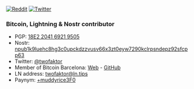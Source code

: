 [![Reddit](https://img.shields.io/badge/Reddit-%23FF4500.svg?logo=Reddit&logoColor=white)](https://reddit.com/user/twofaktor) [![Twitter](https://img.shields.io/badge/Twitter-%231DA1F2.svg?logo=Twitter&logoColor=white)](https://twitter.com/twofaktor) 
### Bitcoin, Lightning & Nostr contributor

* PGP: [18E2 2041 6921 9505](https://github.com/twofaktor.gpg)
* Nostr: [npub1k9luehc8hg3c0upckdzzvusv66x3zt0eyw7290kclrpsndepz92sfcpp63](https://snort.social/p/npub1k9luehc8hg3c0upckdzzvusv66x3zt0eyw7290kclrpsndepz92sfcpp63)
* Twitter: [@twofaktor](https://twitter.com/twofaktor)
* Member of Bitcoin Barcelona: [Web](https://bitcoinbarcelona.xyz) - [GitHub](https://github.com/BcnBitcoinOnly)
* LN address: [twofaktor@ln.tips](https://ln.tips/@twofaktor)
* Paynym: [+muddyrice3F0](https://paynym.is/+muddyrice3F0)
